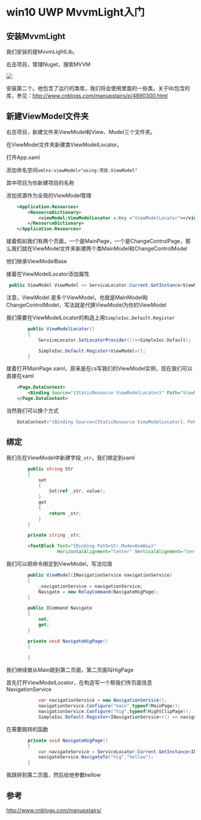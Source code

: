 # win10 UWP MvvmLight入门
<!--more-->
<!-- csdn -->

## 安装MvvmLight

我们安装的是MvvmLightLib。

右击项目，管理Nuget，搜索MVVM

![](http://7xqpl8.com1.z0.glb.clouddn.com/bb831a25-a924-4819-aa80-5b273267c5a120161127165650.jpg)

安装第二个。他包含了运行的类库，我们将会使用里面的一些类。关于lib包含的库，参见：http://www.cnblogs.com/manupstairs/p/4890300.html

## 新建ViewModel文件夹

右击项目，新建文件夹ViewModel和View、Model三个文件夹。

在ViewModel文件夹新建类ViewModelLocator。

打开App.xaml

添加命名空间`xmlns:viewModel="using:项目.ViewModel"`

其中项目为你新建项目的名称

添加资源作为全局的ViewModel管理

```xml
    <Application.Resources>
        <ResourceDictionary>
            <viewModel:ViewModelLocator x:Key ="ViewModelLocator"></viewModel:ViewModelLocator>
        </ResourceDictionary>
    </Application.Resources>

```

接着假如我们有两个页面，一个是MainPage，一个是ChangeControlPage，那么我们就在ViewModel文件夹新建两个类MainModel和ChangeControlModel

他们继承ViewModelBase

接着在ViewModelLocator添加属性

```csharp
 public ViewModel ViewModel => ServiceLocator.Current.GetInstance<ViewModel>();

```

注意，ViewModel 是多个ViewModel，也就是MainModel和ChangeControlModel，写法就是代换ViewModel为你的ViewModel

我们需要在ViewModelLocator的构造上用`SimpleIoc.Default.Register`

```csharp
        public ViewModelLocator()
        {
            ServiceLocator.SetLocatorProvider(()=>SimpleIoc.Default);

            SimpleIoc.Default.Register<ViewModel>();
        }
```

接着打开MainPage.xaml，原来是在cs写我们的ViewModel实例，现在我们可以直接在xaml

```xml
    <Page.DataContext>
        <Binding Source="{StaticResource ViewModelLocator}" Path="ViewModel"></Binding>
    </Page.DataContext>
```

当然我们可以换个方式

```csharp
    DataContext="{Binding Source={StaticResource ViewModelLocator}，Path=ViewModel}"


```

## 绑定

我们先在ViewModel中新建字段`_str`，我们绑定到xaml

```csharp
        public string Str
        {
            set
            {
                Set(ref _str, value);
            }
            get
            {
                return _str;
            }
        }

        private string _str;

```

```xml
        <TextBlock Text="{Binding Path=Str,Mode=OneWay}"
                   HorizontalAlignment="Center" VerticalAlignment="Center"></TextBlock>

```

我们可以把命令绑定到ViewModel，写法垃圾

```csharp
        public ViewModel(INavigationService navigationService)
        {
            _navigationService = navigationService;
            Navigate = new RelayCommand(NavigateHigPage);
        }

        public ICommand Navigate
        {
            set;
            get;
        }

        private void NavigateHigPage()
        {
            
        }

```

我们继续做从Main跳到第二页面，第二页面叫HigPage

首先打开ViewModelLocator，在构造写一个帮我们传页面信息NavigationService

```csharp
            var navigationService = new NavigationService();
            navigationService.Configure("main",typeof(MainPage));
            navigationService.Configure("hig",typeof(HightClipPage));
            SimpleIoc.Default.Register<INavigationService>(() => navigationService);


```

在需要跳转的函数

```csharp
        private void NavigateHigPage()
        {
            var navigateService = ServiceLocator.Current.GetInstance<INavigationService>();
            navigateService.NavigateTo("hig","hellow");
        }

```

我跳转到第二页面，然后给他参数hellow






## 参考

http://www.cnblogs.com/manupstairs/


